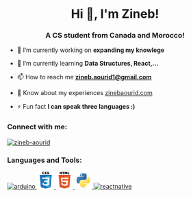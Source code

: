 <h1 align="center">Hi 👋, I'm Zineb!</h1>
<h3 align="center">A CS student from Canada and Morocco!</h3>

- 🔭 I’m currently working on **expanding my knowlege**

- 🌱 I’m currently learning **Data Structures, React,...**

- 📫 How to reach me **zineb.aourid1@gmail.com**

- 📄 Know about my experiences [zinebaourid.com](zinebaourid.com)

- ⚡ Fun fact **I can speak three languages :)**

<h3 align="left">Connect with me:</h3>
<p align="left">
<a href="https://linkedin.com/in/zineb-aourid-6238021b6" target="blank"><img align="center" src="https://raw.githubusercontent.com/rahuldkjain/github-profile-readme-generator/master/src/images/icons/Social/linked-in-alt.svg" alt="zineb-aourid" height="30" width="40" /></a>
</p>

<h3 align="left">Languages and Tools:</h3>
<p align="left"> <a href="https://www.arduino.cc/" target="_blank" rel="noreferrer"> <img src="https://cdn.worldvectorlogo.com/logos/arduino-1.svg" alt="arduino" width="40" height="40"/> </a> <a href="https://www.w3schools.com/css/" target="_blank" rel="noreferrer"> <img src="https://raw.githubusercontent.com/devicons/devicon/master/icons/css3/css3-original-wordmark.svg" alt="css3" width="40" height="40"/> </a> <a href="https://www.w3.org/html/" target="_blank" rel="noreferrer"> <img src="https://raw.githubusercontent.com/devicons/devicon/master/icons/html5/html5-original-wordmark.svg" alt="html5" width="40" height="40"/> </a> <a href="https://www.python.org" target="_blank" rel="noreferrer"> <img src="https://raw.githubusercontent.com/devicons/devicon/master/icons/python/python-original.svg" alt="python" width="40" height="40"/> </a> <a href="https://reactnative.dev/" target="_blank" rel="noreferrer"> <img src="https://reactnative.dev/img/header_logo.svg" alt="reactnative" width="40" height="40"/> </a> </p>
